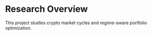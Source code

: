 # Research Overview
This project studies crypto market cycles and regime-aware portfolio optimization.